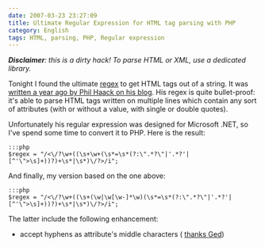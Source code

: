 ```yaml
---
date: 2007-03-23 23:27:09
title: Ultimate Regular Expression for HTML tag parsing with PHP
category: English
tags: HTML, parsing, PHP, Regular expression
---
```


_**Disclaimer**: this is a dirty hack! To parse HTML or XML, use a dedicated
library._

Tonight I found the ultimate
[regex](https://en.wikipedia.org/wiki/Regular_expression) to get HTML tags out of
a string. It was
[written a year ago by Phil Haack on his blog](https://haacked.com/archive/2005/04/22/Matching_HTML_With_Regex.aspx).
His regex is quite bullet-proof: it's able to parse HTML tags written on
multiple lines which contain any sort of attributes (with or without a value,
with single or double quotes).

Unfortunately his regular expression was designed for Microsoft .NET, so I've
spend some time to convert it to PHP. Here is the result:

    :::php
    $regex = "/<\/?\w+((\s+\w+(\s*=\s*(?:\".*?\"|'.*?'|[^'\">\s]+))?)+\s*|\s*)\/?>/i";

And finally, my version based on the one above:

    :::php
    $regex = "/<\/?\w+((\s+(\w|\w[\w-]*\w)(\s*=\s*(?:\".*?\"|'.*?'|[^'\">\s]+))?)+\s*|\s*)\/?>/i";

The latter include the following enhancement:

  * accept hyphens as attribute's middle characters (
    [thanks Ged](https://kevin.deldycke.com/2007/03/ultimate-regular-expression-for-html-tag-parsing-with-php/#comment-3167))
